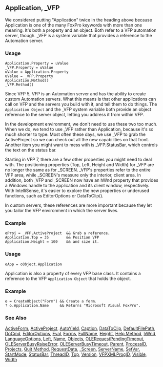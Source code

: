 ## Application, _VFP

We considered putting "Application" twice in the heading above because Application is one of the many FoxPro keywords with more than one meaning. It's both a property and an object. Both refer to a VFP automation server, though. _VFP is a system variable that provides a reference to the Automation server.

### Usage

```foxpro
Application.Property = uValue
_VFP.Property = uValue
uValue = Application.Property
uValue = _VFP.Property
Application.Method()
_VFP.Method()
```

Since VFP 5, VFP is an Automation server and has the ability to create custom Automation servers. What this means is that other applications can call on VFP and the servers you build with it, and tell them to do things. The `Application Object` and the _VFP system variable both provide an object reference to the server object, letting you address it from within VFP.

In the development environment, we don't need to use these two too much. When we do, we tend to use _VFP rather than Application, because it's so much shorter to type. Most often these days, we use _VFP to grab the ActiveProject so we can check out all the new capabilities on that front. Another item you might want to mess with is _VFP.StatusBar, which controls the text on the status bar. 

Starting in VFP 7, there are a few other properties you might need to deal with. The positioning properties (Top, Left, Height and Width) for _VFP are no longer the same as for _SCREEN. _VFP's properties refer to the entire VFP area, while _SCREEN's measure only the interior, client area. In addition, both _VFP and _SCREEN now have an hWnd property that provides a Windows handle to the application and its client window, respectively. With IntelliSense, it's easier to explore the new properties or underused functions, such as EditorOptions or DataToClip().

In custom servers, these references are more important because they let you tailor the VFP environment in which the server lives.

### Example

```foxpro
oProj = _VFP.ActiveProject  && Grab a reference.
Application.Top = 35        && Position VFP
Application.Height = 100    && and size it.
```
### Usage

```foxpro
oApp = oObject.Application
```

Application is also a property of every VFP base class. It contains a reference to the VFP `Application Object` that holds the object. 

### Example

```foxpro
o = CreateObject("Form") && Create a form.
? o.Application.Name     && Returns "Microsoft Visual FoxPro".
```
### See Also

[ActiveForm](s4g572.md), [ActiveProject](s4g727.md), [AutoYield](s4g684.md), [Caption](s4g482.md), [DataToClip](s4g691.md), [DefaultFilePath](s4g339.md), [DoCmd](s4g691.md), [EditorOptions](s4g898.md), [Eval](s4g691.md), [Forms](s4g457.md), [FullName](s4g274.md), [Height](s4g368.md), [Help Method](s4g816.md), [hWnd](s4g868.md), [LanguageOptions](s4g899.md), [Left](s4g375.md), [Name](s4g612.md), [Objects](s4g701.md), [OLERequestPendingTimeout](s4g702.md), [OLEServerBusyRaiseError](s4g702.md), [OLEServerBusyTimeout](s4g702.md), [Parent](s4g324.md), [ProcessID](s4g871.md), [Projects](s4g728.md), [Quit Method](s4g902.md), [RequestData](s4g691.md), [_Screen](s4g418.md), [ServerName](s4g761.md), [SetVar](s4g691.md), [StartMode](s4g708.md), [StatusBar](s4g629.md), [ThreadID](s4g871.md), [Top](s4g375.md), [Version](s4g119.md), [VFPXMLProgID](s4g901.md), [Visible](s4g631.md), [Width](s4g368.md)